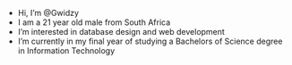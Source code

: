 - Hi, I’m @Gwidzy
- I am a 21 year old male from South Africa
- I’m interested in database design and web development
- I’m currently in my final year of studying a Bachelors of Science degree in Information Technology

<!---
Gwidzy/Gwidzy is a ✨ special ✨ repository because its `README.md` (this file) appears on your GitHub profile.
You can click the Preview link to take a look at your changes.
--->
